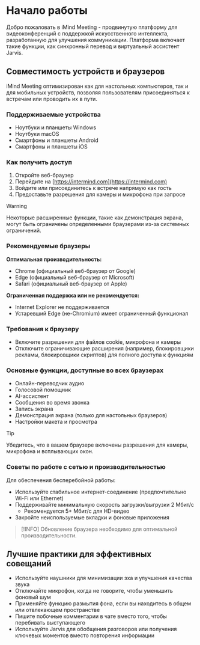 # Начало работы <Badge type="warning" text="beta" />

Добро пожаловать в iMind Meeting - продвинутую платформу для видеоконференций с поддержкой искусственного интеллекта, разработанную для улучшения коммуникации. Платформа включает такие функции, как синхронный перевод и виртуальный ассистент Jarvis.

## Совместимость устройств и браузеров

iMind Meeting оптимизирован как для настольных компьютеров, так и для мобильных устройств, позволяя пользователям присоединяться к встречам или проводить их в пути.

### Поддерживаемые устройства

- Ноутбуки и планшеты Windows
- Ноутбуки macOS
- Смартфоны и планшеты Android
- Смартфоны и планшеты iOS

### Как получить доступ

1. Откройте веб-браузер
2. Перейдите на [https://intermind.com](https://intermind.com)
3. Войдите или присоединитесь к встрече напрямую как гость
4. Предоставьте разрешения для камеры и микрофона при запросе

> [!WARNING]
> Некоторые расширенные функции, такие как демонстрация экрана, могут быть ограничены определенными браузерами из-за системных ограничений.

### Рекомендуемые браузеры

**Оптимальная производительность:**

- Chrome (официальный веб-браузер от Google)
- Edge (официальный веб-браузер от Microsoft)
- Safari (официальный веб-браузер от Apple)

**Ограниченная поддержка или не рекомендуется:**

- Internet Explorer не поддерживается
- Устаревший Edge (не-Chromium) имеет ограниченный функционал

### Требования к браузеру

- Включите разрешения для файлов cookie, микрофона и камеры
- Отключите ограничивающие расширения (например, блокировщики рекламы, блокировщики скриптов) для полного доступа к функциям

### Основные функции, доступные во всех браузерах

- Онлайн-переводчик аудио
- Голосовой помощник
- AI-ассистент
- Сообщения во время звонка
- Запись экрана
- Демонстрация экрана (только для настольных браузеров)
- Настройки макета и просмотра

> [!TIP]
> Убедитесь, что в вашем браузере включены разрешения для камеры, микрофона и всплывающих окон.

### Советы по работе с сетью и производительностью

Для обеспечения бесперебойной работы:

- Используйте стабильное интернет-соединение (предпочтительно Wi-Fi или Ethernet)
- Поддерживайте минимальную скорость загрузки/выгрузки 2 Мбит/с
  - Рекомендуется 5+ Мбит/с для HD-видео
- Закройте неиспользуемые вкладки и фоновые приложения

> [!INFO]
> Обновление браузера необходимо для оптимальной производительности.

## Лучшие практики для эффективных совещаний

- Используйте наушники для минимизации эха и улучшения качества звука
- Отключайте микрофон, когда не говорите, чтобы уменьшить фоновый шум
- Применяйте функцию размытия фона, если вы находитесь в общем или отвлекающем пространстве
- Пишите побочные комментарии в чате вместо того, чтобы перебивать выступающего
- Используйте Jarvis для обобщения разговоров или получения ключевых моментов вместо повторения информации